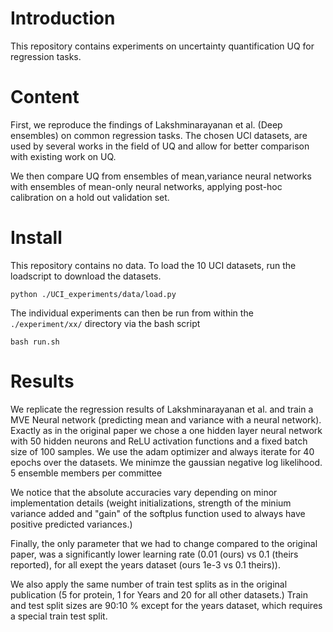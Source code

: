 # Introduction
This repository contains experiments on uncertainty quantification UQ for regression tasks.

# Content

First, we reproduce the findings of Lakshminarayanan et al. (Deep ensembles) on common regression tasks. The chosen UCl datasets, are used by several works in the field of UQ and allow for better comparison with existing work on UQ.

We then compare UQ from ensembles of mean,variance neural networks with ensembles of mean-only neural networks, applying post-hoc calibration on a hold out validation set.


# Install

This repository contains no data. To load the 10 UCI datasets, run the loadscript to download the datasets.

```
python ./UCI_experiments/data/load.py
```

The individual experiments can then be run from within the ` ./experiment/xx/ ` directory via the bash script

```
bash run.sh
```



# Results

We replicate the regression results of Lakshminarayanan et al. and train a MVE Neural network (predicting mean and variance with a neural network). Exactly as in the original paper we chose a one hidden layer neural network with 50 hidden neurons and ReLU activation functions and a fixed batch size of 100 samples. We use the adam optimizer and always iterate for 40 epochs over the datasets. We minimze the gaussian negative log likelihood.
5 ensemble members per committee

We notice that the absolute accuracies vary depending on minor implementation details (weight initializations, strength of the minium variance added and "gain" of the softplus function used to always have positive predicted variances.) 

Finally, the only parameter that we had to change compared to the original paper, was a significantly lower learning rate (0.01 (ours) vs 0.1 (theirs reported), for all exept the years dataset (ours 1e-3 vs 0.1 theirs)).

We also apply the same number of train test splits as in the original publication (5 for protein, 1 for Years and 20 for all other datasets.) Train and test split sizes are 90:10 % except for the years dataset, which requires a special train test split.



